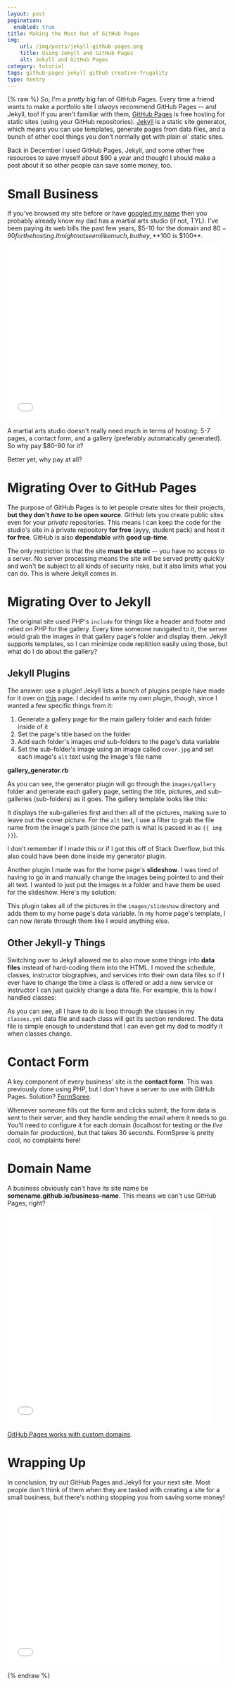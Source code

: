 ```yaml
---
layout: post
pagination: 
  enabled: true
title: Making the Most Out of GitHub Pages
img:
    url: /img/posts/jekyll-github-pages.png
    title: Using Jekyll and GitHub Pages
    alt: Jekyll and GitHub Pages
category: tutorial
tags: github-pages jekyll github creative-frugality
type: hentry
---
```


{% raw %}
So, I'm a *pretty* big fan of GitHub Pages.  Every time a friend wants to make a portfolio site I *always* recommend GitHub Pages -- and Jekyll, too!  If you aren't familiar with them, [GitHub Pages](https://pages.github.com/) is free hosting for static sites (using your GitHub repositories).  [Jekyll](https://jekyllrb.com/) is a static site generator, which means you can use templates, generate pages from data files, and a bunch of other cool things you don't normally get with plain ol' static sites.

Back in December I used GitHub Pages, Jekyll, and some other free resources to save myself about $90 a year and thought I should make a post about it so other people can save some money, too.

# Small Business
If you've browsed my site before or have [googled my name](https://www.google.com/search?q=shannon+babincsak) then you probably already know my dad has a martial arts studio (if not, TYL).  I've been paying its web bills the past few years, $5-10 for the domain and $80-90 for the hosting.   It might not seem like much, but hey, **$100 is $100**.

<iframe src="//giphy.com/embed/B0dqvPg0rFW0M" width="480" height="397.89473684210526" frameBorder="0" class="giphy-embed center-block" allowFullScreen></iframe>

A martial arts studio doesn't really need much in terms of hosting: 5-7 pages, a contact form, and a gallery (preferably automatically generated).  So why pay $80-90 for it?

Better yet, why pay at all?

# Migrating Over to GitHub Pages
The purpose of GitHub Pages is to let people create sites for their projects, **but they don't *have* to be open source**.  GitHub lets
you create public sites even for your *private* repositories.  This means I can keep the code for the studio's site in a private repository
**for free** (ayyy, student pack) and host it **for free**.  GitHub is also **dependable** with **good up-time**.

The only restriction is that the site **must be static** -- you have no access to a server.  No server processing means the site will be served pretty quickly and won't be subject to all kinds of security risks, but it also limits what you can do.  This is where Jekyll comes in.

# Migrating Over to Jekyll
The original site used PHP's `include` for things like a header and footer and relied on PHP for the gallery.  Every time someone navigated to it, the server would grab the images in that gallery page's folder and display them.  Jekyll supports templates, so I can minimize code repitition easily using those, but what do I do about the gallery?

## Jekyll Plugins
The answer: use a plugin!  Jekyll lists a bunch of plugins people have made for it over on [this](https://jekyllrb.com/docs/plugins/) page.  I decided to write my own plugin, though, since I wanted a few specific things from it:

1. Generate a gallery page for the main gallery folder and each folder inside of it
2. Set the page's title based on the folder 
3. Add each folder's images _and_ sub-folders to the page's data variable
4. Set the sub-folder's image using an image called `cover.jpg` and set each image's `alt` text using the image's file name

**gallery_generator.rb**

<script src="https://gist.github.com/codeinpink/17177e89c02958c4e8eb4f3340d34174.js"></script>

As you can see, the generator plugin will go through the `images/gallery` folder and generate each gallery page, setting the title, pictures, and sub-galleries (sub-folders) as it goes.  The gallery template looks like this:

<script src="https://gist.github.com/codeinpink/b66c912226a6831267c1f8f02f015265.js"></script>

It displays the sub-galleries first and then all of the pictures, making sure to leave out the cover picture.  For the `alt` text,
I use a filter to grab the file name from the image's path (since the path is what is passed in as `{{ img }}`).

<script src="https://gist.github.com/codeinpink/2d68051a77b14c34071e3fc12604f926.js"></script>

I don't remember if I made this or if I got this off of Stack Overflow, but this also could have been done inside
my generator plugin.

Another plugin I made was for the home page's **slideshow**.  I was tired of having to go in and manually change the images
being pointed to and their alt text.  I wanted to just put the images in a folder and have them be used for the slideshow.  Here's my solution:

<script src="https://gist.github.com/codeinpink/7b84d3ce1dc06e4d2eca16b485e56f0c.js"></script>

This plugin takes all of the pictures in the `images/slideshow` directory and adds them to my home page's data variable.  In my home page's template, I can now iterate through them like I would anything else.

## Other Jekyll-y Things
Switching over to Jekyll allowed me to also move some things into **data files** instead of hard-coding them into the HTML.  I moved
the schedule, classes, instructor biographies, and services into their own data files so if I ever have to change the time a class
is offered or add a new service or instructor I can just quickly change a data file.  For example, this is how I handled classes:

<script src="https://gist.github.com/codeinpink/d221175e110d6a3fd456f525f4e9e0b6.js"></script>

As you can see, all I have to do is loop through the classes in my `classes.yml` data file and each class will get its section rendered.  The data file is simple enough to understand that I can even get my dad to modify it when classes change.

# Contact Form
A key component of every business' site is the **contact form**.  This was previously done using PHP, but I don't have a server to use
with GitHub Pages.  Solution?  [FormSpree](https://formspree.io/).

Whenever someone fills out the form and clicks submit, the form data is sent to their server, and they handle sending the email where it needs to go.  You'll need to configure it for each domain (localhost for testing or the *live* domain for production), but that takes 30 seconds.  FormSpree is pretty cool, no complaints here!

# Domain Name
A business obviously can't have its site name be **somename.github.io/business-name**.  This means we can't use GitHub Pages, right?

<iframe src="//giphy.com/embed/3oz8xrkBxxhPyVFgek" width="464.0409207161125" height="480" frameBorder="0" class="giphy-embed center-block" allowFullScreen></iframe>

[GitHub Pages works with custom domains](https://help.github.com/articles/using-a-custom-domain-with-github-pages/).

# Wrapping Up
In conclusion, try out GitHub Pages and Jekyll for your next site.  Most people don't think
of them when they are tasked with creating a site for a small business, but there's nothing stopping you from saving some money!
<iframe src="//giphy.com/embed/11ISwbgCxEzMyY" width="480" height="360" frameBorder="0" class="giphy-embed center-block" allowFullScreen></iframe>

{% endraw %}